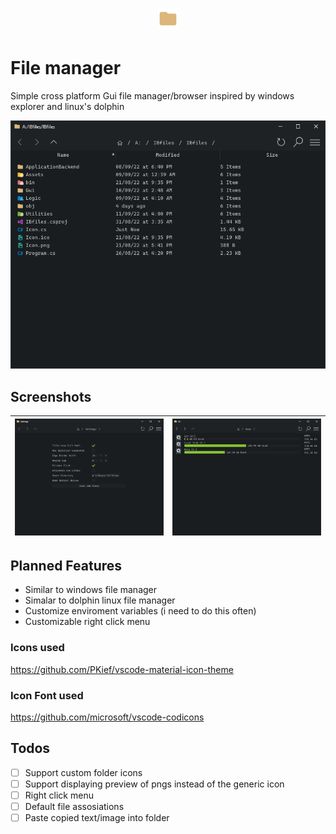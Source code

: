 <h1 align="center">
<img src="IBfiles/Icon.png" />
</h1>

# File manager

Simple cross platform Gui file manager/browser
inspired by windows explorer and linux's dolphin

![IBfiles](Screenshots/IBfiles.png)

## Screenshots
| ![IBfiles](Screenshots/Settings.png) | ![IBfiles](Screenshots/Home.png) |
| ------------------------------------ | -------------------------------- |




## Planned Features
- Similar to windows file manager
- Simalar to dolphin linux file manager
- Customize enviroment variables (i need to do this often)
- Customizable right click menu

### Icons used
https://github.com/PKief/vscode-material-icon-theme

### Icon Font used
https://github.com/microsoft/vscode-codicons

## Todos
- [ ] Support custom folder icons
- [ ] Support displaying preview of pngs instead of the generic icon
- [ ] Right click menu
- [ ] Default file assosiations
- [ ] Paste copied text/image into folder
